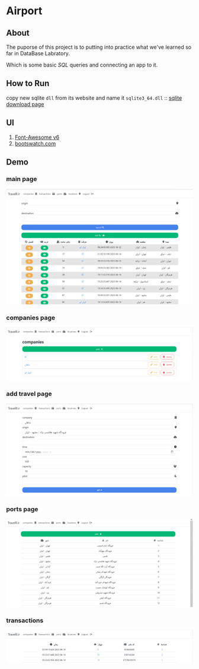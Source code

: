 # Airport

## About
The puporse of this project is to putting into practice what we've learned so far in DataBase Labratory.

Which is some basic *SQL* queries and connecting an app to it.


## How to Run
copy new sqlite `dll` from its website and name it `sqlite3_64.dll` :: [sqlite download page](https://www.sqlite.org/download.html)

## UI
1. [Font-Awesome v6](https://fontawesome.com/search?o=r&m=free)
2. [bootswatch.com](bootswatch.com)

## Demo

### main page
![main page](./docs/main-page.png)

### companies page
![companies page](./docs/companies-page.png)

### add travel page
![add travel page](./docs/add-travel-page.png)

### ports page
![ports page](./docs/ports-page.png)

### transactions
![transactions](./docs/transactions-page.png)
